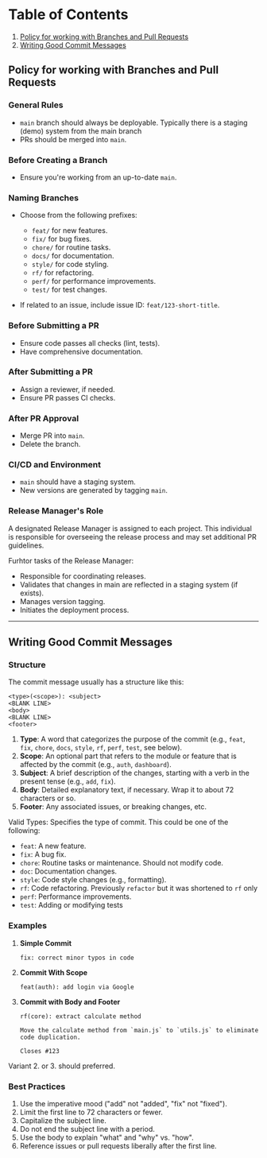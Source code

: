 # Table of Contents
1. [Policy for working with Branches and Pull Requests](#policy-for-working-with-branches-and-pull-requests)
2. [Writing Good Commit Messages](#writing-good-commit-messages)

## Policy for working with Branches and Pull Requests

### General Rules

- `main` branch should always be deployable. Typically there is a staging (demo) system from the main branch
- PRs should be merged into `main`.

### Before Creating a Branch

- Ensure you're working from an up-to-date `main`.

### Naming Branches

- Choose from the following prefixes:
  - `feat/` for new features.
  - `fix/` for bug fixes.
  - `chore/` for routine tasks.
  - `docs/` for documentation.
  - `style/` for code styling.
  - `rf/` for refactoring.
  - `perf/` for performance improvements.
  - `test/` for test changes.
  
- If related to an issue, include issue ID: `feat/123-short-title`.

### Before Submitting a PR

- Ensure code passes all checks (lint, tests).
- Have comprehensive documentation.
  
### After Submitting a PR

- Assign a reviewer, if needed.
- Ensure PR passes CI checks.

### After PR Approval

- Merge PR into `main`.
- Delete the branch.

### CI/CD and Environment

- `main` should have a staging system.
- New versions are generated by tagging `main`.

### Release Manager's Role

A designated Release Manager is assigned to each project. This individual is responsible for overseeing the release process and may set additional PR guidelines.

Furhtor tasks of the Release Manager:
- Responsible for coordinating releases.
- Validates that changes in main are reflected in a staging system (if exists).
- Manages version tagging.
- Initiates the deployment process.

--- 
## Writing Good Commit Messages

### Structure

The commit message usually has a structure like this:

```
<type>(<scope>): <subject>
<BLANK LINE>
<body>
<BLANK LINE>
<footer>
```

1. **Type**: A word that categorizes the purpose of the commit (e.g., `feat`, `fix`, `chore`, `docs`, `style`, `rf`, `perf`, `test`, see below). 
2. **Scope**: An optional part that refers to the module or feature that is affected by the commit (e.g., `auth`, `dashboard`).
3. **Subject**: A brief description of the changes, starting with a verb in the present tense (e.g., `add`, `fix`).
4. **Body**: Detailed explanatory text, if necessary. Wrap it to about 72 characters or so.
5. **Footer**: Any associated issues, or breaking changes, etc.

Valid Types:
Specifies the type of commit. This could be one of the following:
  - `feat`: A new feature.
  - `fix`: A bug fix.
  - `chore`: Routine tasks or maintenance. Should not modify code. 
  - `doc`: Documentation changes.
  - `style`: Code style changes (e.g., formatting).
  - `rf`: Code refactoring. Previously `refactor` but it was shortened to `rf` only
  - `perf`: Performance improvements.
  - `test`: Adding or modifying tests

### Examples

1. **Simple Commit**  
    ``` 
    fix: correct minor typos in code
    ```

2. **Commit With Scope**
    ```
    feat(auth): add login via Google
    ```

3. **Commit with Body and Footer**
    ```
    rf(core): extract calculate method
    
    Move the calculate method from `main.js` to `utils.js` to eliminate code duplication.
    
    Closes #123
    ```

Variant 2. or 3. should preferred.
  
### Best Practices

1. Use the imperative mood ("add" not "added", "fix" not "fixed").
2. Limit the first line to 72 characters or fewer.
3. Capitalize the subject line.
4. Do not end the subject line with a period.
5. Use the body to explain "what" and "why" vs. "how".
6. Reference issues or pull requests liberally after the first line.
